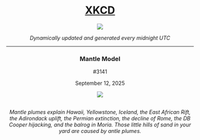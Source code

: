 
<h1 align="center"><a href="https://xkcd.com">XKCD</a></h1>
<div align="center">
    <img src="https://img.shields.io/github/last-commit/ShashashankThakur/XKCD?label=last%20updated" />
</div>

<p align="center"><i>Dynamically updated and generated every midnight UTC</i></p>
<hr>
<div align="center">
    <h3><strong>Mantle Model</strong></h3>
    <p>#3141</p>
    <p>September 12, 2025</p>
    <img src="https://imgs.xkcd.com/comics/mantle_model.png">
    <br></br>
    <p><i>Mantle plumes explain Hawaii, Yellowstone, Iceland, the East African Rift, the Adirondack uplift, the Permian extinction, the decline of Rome, the DB Cooper hijacking, and the balrog in Moria. Those little hills of sand in your yard are caused by antle plumes.</i></p>
</div>
